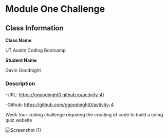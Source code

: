 # Module One Challenge

## Class Information

**Class Name**

UT Austin Coding Bootcamp

**Student Name**

Gavin Goodnight

### Description

-URL: https://ggoodnight0.github.io/activity-4/

-Github: https://github.com/ggoodnight0/activity-4

Week four coding challenge requiring the creating of code to build a cding quiz website

![Screenshot (1)](https://github.com/ggoodnight0/activity-4/assets/148833417/1e20aa29-6577-4913-b40f-4d53b150f973)
